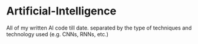 # Artificial-Intelligence
All of my written AI code till date. separated by the type of techniques and technology used (e.g. CNNs, RNNs, etc.) 
